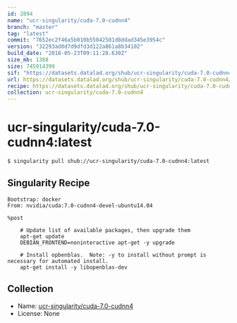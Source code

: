 ```yaml
---
id: 2894
name: "ucr-singularity/cuda-7.0-cudnn4"
branch: "master"
tag: "latest"
commit: "7652ec2f46a5b010b55042501d8ddad345e3954c"
version: "32293ad0d7d9dfd3d122a861a8b34102"
build_date: "2018-05-23T09:11:28.630Z"
size_mb: 1388
size: 745914399
sif: "https://datasets.datalad.org/shub/ucr-singularity/cuda-7.0-cudnn4/latest/2018-05-23-7652ec2f-32293ad0/32293ad0d7d9dfd3d122a861a8b34102.simg"
url: https://datasets.datalad.org/shub/ucr-singularity/cuda-7.0-cudnn4/latest/2018-05-23-7652ec2f-32293ad0/
recipe: https://datasets.datalad.org/shub/ucr-singularity/cuda-7.0-cudnn4/latest/2018-05-23-7652ec2f-32293ad0/Singularity
collection: ucr-singularity/cuda-7.0-cudnn4
---
```


# ucr-singularity/cuda-7.0-cudnn4:latest

```bash
$ singularity pull shub://ucr-singularity/cuda-7.0-cudnn4:latest
```

## Singularity Recipe

```singularity
Bootstrap: docker
From: nvidia/cuda:7.0-cudnn4-devel-ubuntu14.04

%post

    # Update list of available packages, then upgrade them
    apt-get update
    DEBIAN_FRONTEND=noninteractive apt-get -y upgrade
    
    # Install opbenblas.  Note: -y to install without prompt is necessary for automated install.
    apt-get install -y libopenblas-dev
```

## Collection

 - Name: [ucr-singularity/cuda-7.0-cudnn4](https://github.com/ucr-singularity/cuda-7.0-cudnn4)
 - License: None

